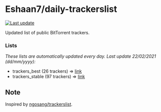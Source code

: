 
# Eshaan7/daily-trackerslist 

[![Last update](https://img.shields.io/badge/Last%20update-22/02/2021-blue.svg)](#)

Updated list of public BitTorrent trackers.

### Lists
*These lists are automatically updated every day. Last update 22/02/2021 (_dd/mm/yyyy_):*

* trackers_best (26 trackers) => [link](https://raw.githubusercontent.com/eshaan7/daily-trackerslist/master/trackers_best.txt)
* trackers_stable (97 trackers) => [link](https://raw.githubusercontent.com/eshaan7/daily-trackerslist/master/trackers_stable.txt)

## Note

Inspired by [ngosang/trackerslist](https://github.com/ngosang/trackerslist).
